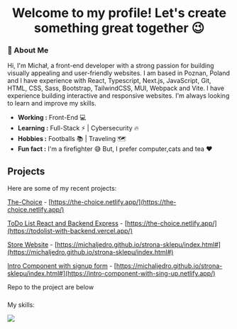 <h1 align="center">Welcome to my profile! Let's create something great together 😉</h1>

### 🚀  About Me
<p>Hi, I'm Michał, a front-end developer with a strong passion for building visually appealing and user-friendly websites. I am based in Poznan, Poland and I have experience with React, Typescript, Next.js, JavaScript, Git, HTML, CSS, Sass, Bootstrap, TailwindCSS, MUI, Webpack and Vite. I have experience building interactive and responsive websites. I'm always looking to learn and improve my skills.</p>


-  **Working :** Front-End :computer: 
-  **Learning :** Full-Stack :zap: | Cybersecurity :fire:	
-  **Hobbies :** Footballs :books: | Traveling 🗺️
-  **Fun fact :** I'm a firefighter :sweat_smile: But, I prefer computer,cats and tea :heart: 

## Projects

Here are some of my recent projects:

[The-Choice]([url](https://the-choice.netlify.app/)) - [https://the-choice.netlify.app/](https://the-choice.netlify.app/) 

[ToDo List React and Backend Express]([url]https://todolist-with-backend.vercel.app/) - [https://the-choice.netlify.app/](https://todolist-with-backend.vercel.app/) 

[Store Website]([url]https://michaljedro.github.io/strona-sklepu/index.html#) - [https://michaljedro.github.io/strona-sklepu/index.html#](https://michaljedro.github.io/strona-sklepu/index.html#)

[Intro Component with signup form]([url][https://michaljedro.github.io/strona-sklepu/index.html#]) - [https://michaljedro.github.io/strona-sklepu/index.html#](https://intro-component-with-sing-up.netlify.app/)

Repo to the project are below

###

<p>My skills:</p>
<div>
    <img src="https://skillicons.dev/icons?i=react,typescript,nextjs,javascript,git,html,css,sass,bootstrap,tailwindcss,mui,webpack,vite" />
</div>
